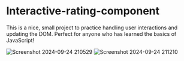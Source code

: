 # Interactive-rating-component
This is a nice, small project to practice handling user interactions and updating the DOM. Perfect for anyone who has learned the basics of JavaScript!



![Screenshot 2024-09-24 210529](https://github.com/user-attachments/assets/d88e4b5f-7155-4a2c-8ac5-16e56cff064a)
![Screenshot 2024-09-24 211210](https://github.com/user-attachments/assets/5f58436a-bf42-4e85-b954-61ce9d2fd4c5)
